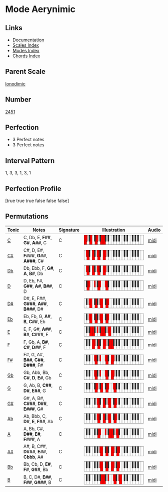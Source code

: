 # Mode Aerynimic

## Links

- [Documentation](index.md)
- [Scales Index](Scales.md)
- [Modes Index](Modes.md)
- [Chords Index](Chords.md)

## Parent Scale

[Ionodimic](ScaleIonodimic.md)

## Number

[2451](https://ianring.com/musictheory/scales/2451)

## Perfection

- 3 Perfect notes
- 3 Perfect notes

## Interval Pattern

1, 3, 3, 1, 3, 1

## Perfection Profile

[true true true false false false]

## Permutations

| Tonic | Notes | Signature | Illustration | Audio |
|-------|-------|-----------|--------------|-------|
| [C](ModeCNaturalAerynimic.md) | C, Db, E, **F##**, **G#**, **A##**, C | C | ![CNaturalAerynimic](ModeCNaturalAerynimic.png) | [midi](https://github.com/edipermadi/music/blob/main/docs/ModeCNaturalAerynimic.mid?raw=true) |
| [C#](ModeCSharpAerynimic.md) | C#, D, E#, **F###**, **G##**, **A###**, C# | C | ![CSharpAerynimic](ModeCSharpAerynimic.png) | [midi](https://github.com/edipermadi/music/blob/main/docs/ModeCSharpAerynimic.mid?raw=true) |
| [Db](ModeDFlatAerynimic.md) | Db, Ebb, F, **G#**, **A**, **B#**, Db | C | ![DFlatAerynimic](ModeDFlatAerynimic.png) | [midi](https://github.com/edipermadi/music/blob/main/docs/ModeDFlatAerynimic.mid?raw=true) |
| [D](ModeDNaturalAerynimic.md) | D, Eb, F#, **G##**, **A#**, **B##**, D | C | ![DNaturalAerynimic](ModeDNaturalAerynimic.png) | [midi](https://github.com/edipermadi/music/blob/main/docs/ModeDNaturalAerynimic.mid?raw=true) |
| [D#](ModeDSharpAerynimic.md) | D#, E, F##, **G###**, **A##**, **B###**, D# | C | ![DSharpAerynimic](ModeDSharpAerynimic.png) | [midi](https://github.com/edipermadi/music/blob/main/docs/ModeDSharpAerynimic.mid?raw=true) |
| [Eb](ModeEFlatAerynimic.md) | Eb, Fb, G, **A#**, **B**, **C##**, Eb | C | ![EFlatAerynimic](ModeEFlatAerynimic.png) | [midi](https://github.com/edipermadi/music/blob/main/docs/ModeEFlatAerynimic.mid?raw=true) |
| [E](ModeENaturalAerynimic.md) | E, F, G#, **A##**, **B#**, **C###**, E | C | ![ENaturalAerynimic](ModeENaturalAerynimic.png) | [midi](https://github.com/edipermadi/music/blob/main/docs/ModeENaturalAerynimic.mid?raw=true) |
| [F](ModeFNaturalAerynimic.md) | F, Gb, A, **B#**, **C#**, **D##**, F | C | ![FNaturalAerynimic](ModeFNaturalAerynimic.png) | [midi](https://github.com/edipermadi/music/blob/main/docs/ModeFNaturalAerynimic.mid?raw=true) |
| [F#](ModeFSharpAerynimic.md) | F#, G, A#, **B##**, **C##**, **D###**, F# | C | ![FSharpAerynimic](ModeFSharpAerynimic.png) | [midi](https://github.com/edipermadi/music/blob/main/docs/ModeFSharpAerynimic.mid?raw=true) |
| [Gb](ModeGFlatAerynimic.md) | Gb, Abb, Bb, **C#**, **D**, **E#**, Gb | C | ![GFlatAerynimic](ModeGFlatAerynimic.png) | [midi](https://github.com/edipermadi/music/blob/main/docs/ModeGFlatAerynimic.mid?raw=true) |
| [G](ModeGNaturalAerynimic.md) | G, Ab, B, **C##**, **D#**, **E##**, G | C | ![GNaturalAerynimic](ModeGNaturalAerynimic.png) | [midi](https://github.com/edipermadi/music/blob/main/docs/ModeGNaturalAerynimic.mid?raw=true) |
| [G#](ModeGSharpAerynimic.md) | G#, A, B#, **C###**, **D##**, **E###**, G# | C | ![GSharpAerynimic](ModeGSharpAerynimic.png) | [midi](https://github.com/edipermadi/music/blob/main/docs/ModeGSharpAerynimic.mid?raw=true) |
| [Ab](ModeAFlatAerynimic.md) | Ab, Bbb, C, **D#**, **E**, **F##**, Ab | C | ![AFlatAerynimic](ModeAFlatAerynimic.png) | [midi](https://github.com/edipermadi/music/blob/main/docs/ModeAFlatAerynimic.mid?raw=true) |
| [A](ModeANaturalAerynimic.md) | A, Bb, C#, **D##**, **E#**, **F###**, A | C | ![ANaturalAerynimic](ModeANaturalAerynimic.png) | [midi](https://github.com/edipermadi/music/blob/main/docs/ModeANaturalAerynimic.mid?raw=true) |
| [A#](ModeASharpAerynimic.md) | A#, B, C##, **D###**, **E##**, **Cbbb**, A# | C | ![ASharpAerynimic](ModeASharpAerynimic.png) | [midi](https://github.com/edipermadi/music/blob/main/docs/ModeASharpAerynimic.mid?raw=true) |
| [Bb](ModeBFlatAerynimic.md) | Bb, Cb, D, **E#**, **F#**, **G##**, Bb | C | ![BFlatAerynimic](ModeBFlatAerynimic.png) | [midi](https://github.com/edipermadi/music/blob/main/docs/ModeBFlatAerynimic.mid?raw=true) |
| [B](ModeBNaturalAerynimic.md) | B, C, D#, **E##**, **F##**, **G###**, B | C | ![BNaturalAerynimic](ModeBNaturalAerynimic.png) | [midi](https://github.com/edipermadi/music/blob/main/docs/ModeBNaturalAerynimic.mid?raw=true) |
